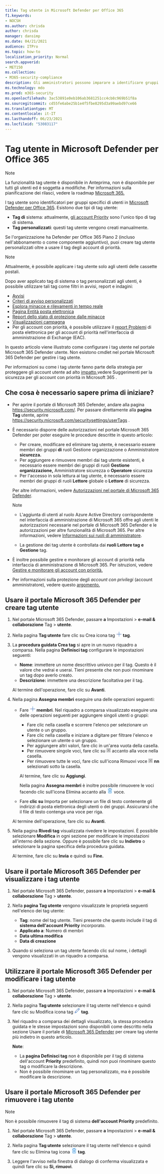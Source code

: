 ```yaml
---
title: Tag utente in Microsoft Defender per Office 365
f1.keywords:
- NOCSH
ms.author: chrisda
author: chrisda
manager: dansimp
ms.date: 04/21/2021
audience: ITPro
ms.topic: how-to
localization_priority: Normal
search.appverid:
- MET150
ms.collection:
- M365-security-compliance
description: Gli amministratori possono imparare a identificare gruppi specifici di utenti con tag utente in Microsoft Defender per Office 365 Piano 2. Il filtro dei tag è disponibile tra avvisi, report e indagini in Microsoft Defender per Office 365 per identificare rapidamente gli utenti con tag.
ms.technology: mdo
ms.prod: m365-security
ms.openlocfilehash: 3ac53891e0eb106ab3681251cc4cb8c969b51f8a
ms.sourcegitcommit: cd55fe6abe25b1e4f5fbe8295d3a99aebd97ce66
ms.translationtype: MT
ms.contentlocale: it-IT
ms.lasthandoff: 06/23/2021
ms.locfileid: "53083117"
---
```

# <a name="user-tags-in-microsoft-defender-for-office-365"></a>Tag utente in Microsoft Defender per Office 365

> [!NOTE]
> La funzionalità tag utente è disponibile in Anteprima, non è disponibile per tutti gli utenti ed è soggetta a modifiche. Per informazioni sulla pianificazione dei rilasci, vedere la roadmap [Microsoft 365.](https://www.microsoft.com/microsoft-365/roadmap)

I tag utente sono identificatori per gruppi specifici di utenti in [Microsoft Defender per Office 365](defender-for-office-365.md). Esistono due tipi di tag utente:

- **Tag di** sistema: attualmente, [gli account Priority](../../admin/setup/priority-accounts.md) sono l'unico tipo di tag di sistema.
- **Tag personalizzati**: questi tag utente vengono creati manualmente.

Se l'organizzazione ha Defender per Office 365 Piano 2 (incluso nell'abbonamento o come componente aggiuntivo), puoi creare tag utente personalizzati oltre a usare il tag degli account di priorità.

> [!NOTE]
> Attualmente, è possibile applicare i tag utente solo agli utenti delle cassette postali.

Dopo aver applicato tag di sistema o tag personalizzati agli utenti, è possibile utilizzare tali tag come filtri in avvisi, report e indagini:

- [Avvisi](alerts.md)
- [Criteri di avviso personalizzati](../../compliance/alert-policies.md#viewing-alerts)
- [Esplora minacce e rilevamenti in tempo reale](threat-explorer.md)
- [Pagina Entità posta elettronica](mdo-email-entity-page.md#other-innovations)
- [Report dello stato di protezione dalle minacce](view-email-security-reports.md#threat-protection-status-report)
- [Visualizzazioni campagna](campaigns.md)
- Per gli account con priorità, è possibile utilizzare il [report Problemi](/exchange/monitoring/mail-flow-reports/mfr-email-issues-for-priority-accounts-report) di posta elettronica per gli account di priorità nell'interfaccia di amministrazione di Exchange (EAC).

In questo articolo viene illustrato come configurare i tag utente nel portale Microsoft 365 Defender utente. Non esistono cmdlet nel portale Microsoft 365 Defender per gestire i tag utente.

Per informazioni su come i tag utente fanno parte della strategia per proteggere gli account utente ad alto [impatto,](security-recommendations-for-priority-accounts.md)vedere Suggerimenti per la sicurezza per gli account con priorità in Microsoft 365 .

## <a name="what-do-you-need-to-know-before-you-begin"></a>Che cosa è necessario sapere prima di iniziare?

- Per aprire il portale di Microsoft 365 Defender, andare alla pagina <https://security.microsoft.com/>. Per passare direttamente alla **pagina Tag** utente, aprire <https://security.microsoft.com/securitysettings/userTags> .

- È necessario disporre delle autorizzazioni nel portale Microsoft 365 Defender per poter eseguire le procedure descritte in questo articolo:
  - Per creare, modificare ed eliminare tag utente, è necessario essere membri dei gruppi **di** ruoli Gestione organizzazione o Amministratore **sicurezza.**
  - Per aggiungere e rimuovere membri dai tag utente esistenti, è necessario essere membri dei gruppi di ruoli **Gestione** **organizzazione,** Amministratore sicurezza o **Operatore** sicurezza
  - Per l'accesso in sola lettura ai tag utente, è necessario essere membri dei gruppi di ruoli **Lettore** globale o **Lettore** di sicurezza.

  Per altre informazioni, vedere [Autorizzazioni nel portale di Microsoft 365 Defender](permissions-microsoft-365-security-center.md).

  > [!NOTE]
  >
  > - L'aggiunta di utenti al ruolo Azure Active Directory corrispondente nel interfaccia di amministrazione di Microsoft 365 offre agli utenti le  autorizzazioni necessarie nel portale di Microsoft 365 Defender e le autorizzazioni per altre funzionalità di Microsoft 365. Per altre informazioni, vedere [Informazioni sui ruoli di amministratore](../../admin/add-users/about-admin-roles.md).
  >
  > - La gestione dei tag utente è controllata dai **ruoli Lettore tag** **e Gestione** tag.

- È inoltre possibile gestire e monitorare gli account di priorità nella interfaccia di amministrazione di Microsoft 365. Per istruzioni, vedere [Gestire e monitorare gli account con priorità.](../../admin/setup/priority-accounts.md)

- Per informazioni sulla protezione degli _account con privilegi_ (account amministratore), vedere questo [argomento.](/azure/architecture/framework/security/critical-impact-accounts)

## <a name="use-the-microsoft-365-defender-portal-to-create-user-tags"></a>Usare il portale Microsoft 365 Defender per creare tag utente

1. Nel portale Microsoft 365 Defender, passare **a** Impostazioni \> **e-mail & collaborazione** Tag \> **utente**.

2. Nella pagina **Tag utente** fare clic su Crea icona tag ![ Crea ](../../media/m365-cc-sc-create-icon.png) **tag**.

3. La **procedura guidata Crea tag** si apre in un nuovo riquadro a comparsa. Nella pagina **Definisci tag** configurare le impostazioni seguenti:
   - **Nome**: immettere un nome descrittivo univoco per il tag. Questo è il valore che vedrai e userai. Tieni presente che non puoi rinominare un tag dopo averlo creato.
   - **Descrizione:** immettere una descrizione facoltativa per il tag.

   Al termine dell'operazione, fare clic su **Avanti**.

4. Nella pagina **Assegna membri** eseguire una delle operazioni seguenti:
   - Fare ![ clic su Aggiungi membri icona Aggiungi ](../../media/m365-cc-sc-create-icon.png) **membri**. Nel riquadro a comparsa visualizzato eseguire una delle operazioni seguenti per aggiungere singoli utenti o gruppi:
     - Fare clic nella casella e scorrere l'elenco per selezionare un utente o un gruppo.
     - Fare clic nella casella e iniziare a digitare per filtrare l'elenco e selezionare un utente o un gruppo.
     - Per aggiungere altri valori, fare clic in un'area vuota della casella.
     - Per rimuovere singole voci, fare clic su ![Icona Rimuovi voce](../../media/m365-cc-sc-remove-selection-icon.png) accanto alla voce nella casella.
     - Per rimuovere tutte le voci, fare clic sull'icona Rimuovi voce ![ nell'elemento Utenti e gruppi ](../../media/m365-cc-sc-remove-selection-icon.png) **nn** selezionati sotto la casella.

     Al termine, fare clic su **Aggiungi**.

     Nella pagina **Assegna membri** è inoltre possibile rimuovere le voci facendo clic sull'icona Elimina accanto alla ![ ](../../media/m365-cc-sc-delete-icon.png) voce.

   - Fare **clic su** Importa per selezionare un file di testo contenente gli indirizzi di posta elettronica degli utenti o dei gruppi. Assicurarsi che il file di testo contenga una voce per riga.

   Al termine dell'operazione, fare clic su **Avanti**.

5. Nella pagina **Rivedi tag** visualizzata rivedere le impostazioni. È possibile selezionare **Modifica** in ogni sezione per modificare le impostazioni all'interno della sezione. Oppure è possibile fare clic su **Indietro** o selezionare la pagina specifica della procedura guidata.

   Al termine, fare clic su **Invia** e quindi su **Fine.**

## <a name="use-the-microsoft-365-defender-portal-to-view-user-tags"></a>Usare il portale Microsoft 365 Defender per visualizzare i tag utente

1. Nel portale Microsoft 365 Defender, passare **a** Impostazioni \> **e-mail & collaborazione** Tag \> **utente**.

2. Nella **pagina Tag utente** vengono visualizzate le proprietà seguenti nell'elenco dei tag utente:

   - **Tag**: nome del tag utente. Tieni presente che questo include il tag di **sistema dell'account Priority** incorporato.
   - **Applicato a**: Numero di membri
   - **Data ultima modifica**
   - **Data di creazione**

3. Quando si seleziona un tag utente facendo clic sul nome, i dettagli vengono visualizzati in un riquadro a comparsa.

## <a name="use-the-microsoft-365-defender-portal-to-modify-user-tags"></a>Utilizzare il portale Microsoft 365 Defender per modificare i tag utente

1. Nel portale Microsoft 365 Defender, passare **a** Impostazioni \> **e-mail & collaborazione** Tag \> **utente**.

2. Nella pagina **Tag utente** selezionare il tag utente nell'elenco e quindi fare clic su Modifica icona tag ![ Modifica ](../../media/m365-cc-sc-edit-icon.png) **tag**.

3. Nel riquadro a comparsa dei dettagli visualizzato, la stessa procedura guidata e le stesse impostazioni sono disponibili come descritto nella sezione Usare il portale di [Microsoft 365 Defender](#use-the-microsoft-365-defender-portal-to-create-user-tags) per creare tag utente più indietro in questo articolo.

   **Note**:

   - La **pagina Definisci tag** non è disponibile per il tag di sistema dell'account **Priority** predefinito, quindi non puoi rinominare questo tag o modificare la descrizione.
   - Non è possibile rinominare un tag personalizzato, ma è possibile modificare la descrizione.

## <a name="use-the-microsoft-365-defender-portal-to-remove-user-tags"></a>Usare il portale Microsoft 365 Defender per rimuovere i tag utente

> [!NOTE]
> Non è possibile rimuovere il tag di sistema **dell'account Priority** predefinito.

1. Nel portale Microsoft 365 Defender, passare **a** Impostazioni \> **e-mail & collaborazione** Tag \> **utente**.

2. Nella pagina **Tag utente** selezionare il tag utente nell'elenco e quindi fare clic su Elimina tag icona ![ Elimina ](../../media/m365-cc-sc-delete-icon.png) **tag**.

3. Leggere l'avviso nella finestra di dialogo di conferma visualizzata e quindi fare clic su **Sì, rimuovi**.
